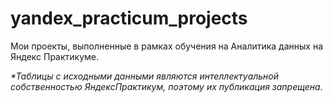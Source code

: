 # yandex_practicum_projects

Мои проекты, выполненные в рамках обучения на Аналитика данных на Яндекс Практикуме.


_*Таблицы с исходными данными являются интеллектуальной собственностью ЯндексПрактикум, поэтому их публикация запрещена._
